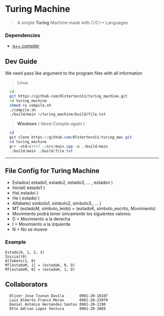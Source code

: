 # Turing Machine 
  
  > A simple **Turing** Machine made with C/C++ Languages
  
### Dependencies

- [g++ compiler](https://www.guru99.com/c-gcc-install.html) 
  
## Dev Guide
  We need pass like argument to the program files with all information
  > Linux
```bash
  cd
  git https://github.com/Olstertecn11/turing_machine.git
  cd turing_machine
  chmod +x compile.sh
  ./compile.sh
  ./build/main ~/turing_machine/build/file.txt
```

  > **Windows** *( Need Compile again )*
```powershell
  cd
  git clone https://github.com/Olstertecn11/turing_mac.git
  cd turing_machine
  g++ -std=c++17 ./src/main.cpp -o ./build/main
  ./build/main ./build/file.txt 
```

---------------
## File Config for Turing Machine
  - Estados( estado1, estado2, estado3, ... , estadon )
  - Inicial( estado1 )
  - Ha( estadoi )
  - He ( estadoi )
  - Alfabeto( simbolo1, simbolo2, simbolo3., ... )
  - MT (estadoM, símbolo_leido) =  (estadoK, símbolo_escrito, Movimiento) 
  - Movimiento podrá tener únicamente los siguientes valores: 
  - D = Movimiento a la derecha
  - I  = Movimiento a la izquierda
  - N = No se mueve

  ### Example
  ```
  Estado(0, 1, 2, 3)
  Inicial(0)
  Alfabeto(1, 0)
  MT[estadoM, 1] = (estadoK, 0, D)
  MT[estadoM, 0] = (estadoK, 1, D)
  ```

## Collaborators
  ```
    Oliver Jose Tzunun Davila       0901-20-10107
    Luis Alberto Franco Moran       0901-20-23979
    Daniel Antonio Hernández Santos 0901-20-1190
    Otto Adrian Lopez Ventura       0901-20-1069
    
  ```
